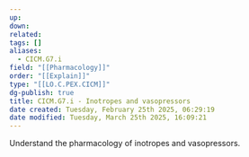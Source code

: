 ```yaml
---
up: 
down: 
related: 
tags: []
aliases:
  - CICM.G7.i
field: "[[Pharmacology]]"
order: "[[Explain]]"
type: "[[LO.C.PEX.CICM]]"
dg-publish: true
title: CICM.G7.i - Inotropes and vasopressors
date created: Tuesday, February 25th 2025, 06:29:19
date modified: Tuesday, March 25th 2025, 16:09:21
---
```


Understand the pharmacology of inotropes and vasopressors.
